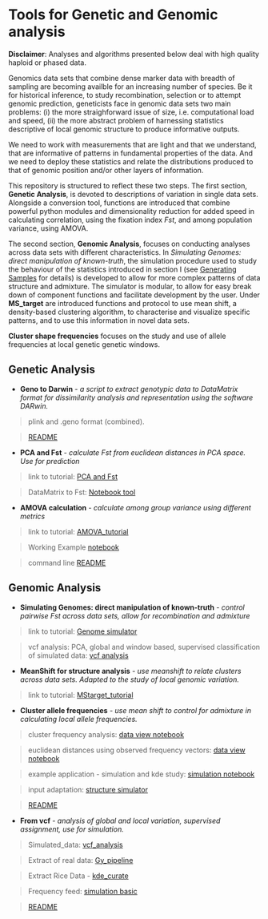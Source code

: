 # Tools for Genetic and Genomic analysis

**Disclaimer**: Analyses and algorithms presented below deal with high quality haploid or phased data.

Genomics data sets that combine dense marker data with breadth of sampling are becoming availble for an increasing 
number of species. Be it for historical inference, to study recombination, selection or to attempt genomic prediction,
geneticists face in genomic data sets two main problems: (i) the more straighforward issue of size, i.e. computational 
load and speed, (ii) the more abstract problem of harnessing statistics descriptive of local genomic structure to produce 
informative outputs. 

We need to work with measurements that are light and that we understand, that are informative of patterns in fundamental
properties of the data. And we need to deploy these statistics and relate the distributions produced to that of genomic 
position and/or other layers of information.

This repository is structured to reflect these two steps. The first section, **Genetic Analysis**, is devoted to 
descriptions of variation in single data sets. Alongside a conversion tool, functions are introduced that combine powerful
python modules and dimensionality reduction for added speed in calculating correlation, using the fixation index *Fst*, and 
among population variance, using AMOVA. 

The second section, **Genomic Analysis**, focuses on conducting analyses across data sets with different characteristics.
In *Simulating Genomes: direct manipulation of known-truth*, the simulation procedure used to study the behaviour of the 
statistics introduced in section I (see [Generating Samples](https://nbviewer.jupyter.org/github/SantosJGND/Genetic-data-analysis/blob/master/Notebooks/1.%20Generating_haplotypes.ipynb) for details) is developed to allow for more complex 
patterns of data structure and admixture. The simulator is modular, to allow for easy break down of component functions and 
facilitate development by the user. Under **MS_target** are introduced functions and protocol to use mean shift, a 
density-based clustering algorithm, to characterise and visualize specific patterns, and to use this 
information in novel data sets.

**Cluster shape frequencies** focuses on the study and use of allele frequencies at local genetic genetic windows. 


## Genetic Analysis

- **Geno to Darwin** - *a script to extract genotypic data to DataMatrix format for dissimilarity analysis and representation using the software DARwin.* 

>plink and .geno format (combined). 

>[README](/DARwin_kde)

- **PCA and Fst** - *calculate Fst from euclidean distances in PCA space. Use for prediction*
 
>link to tutorial: [PCA and Fst](https://nbviewer.jupyter.org/github/SantosJGND/Tools_and_toys/blob/master/PCA_Fst_estimation/Euclidian_to_fst.ipynb)

>DataMatrix to Fst: [Notebook tool](https://nbviewer.jupyter.org/github/SantosJGND/Tools_and_toys/blob/master/PCA_Fst_estimation/DataMatrix_Fst.ipynb)

- **AMOVA calculation** - *calculate among group variance using different metrics*

>link to tutorial: [AMOVA_tutorial](https://nbviewer.jupyter.org/github/SantosJGND/Tools_and_toys/blob/master/AMOVA/AMOVA_tutorial.ipynb)

>Working Example [notebook](https://nbviewer.jupyter.org/github/SantosJGND/Tools_and_toys/blob/master/AMOVA/AMOVA_mRNA_supervised/AMOVA_output.ipynb)

>command line [README](AMOVA/)


## Genomic Analysis

- **Simulating Genomes: direct manipulation of known-truth** - *control pairwise Fst across data sets, allow for recombination and admixture*

>link to tutorial: [Genome simulator](https://nbviewer.jupyter.org/github/SantosJGND/Tools_and_toys/blob/master/Simulate_genomes/Genomic%20structure%20Simulator.ipynb)

>vcf analysis: PCA, global and window based, supervised classification of simulated data: [vcf analysis](https://nbviewer.jupyter.org/github/SantosJGND/Tools_and_toys/blob/master/VCF_analysis/vcf_analysis/vcf_analysis.ipynb)

- **MeanShift for structure analysis** - *use meanshift to relate clusters across data sets. Adapted to the study of local genomic variation.*

>link to tutorial: [MStarget_tutorial](https://nbviewer.jupyter.org/github/SantosJGND/Tools_and_toys/blob/master/MS_target/MStarget_tutorial.ipynb)

- **Cluster allele frequencies** - *use mean shift to control for admixture in calculating local allele frequencies.*

>cluster frequency analysis: [data view notebook](https://nbviewer.jupyter.org/github/SantosJGND/Tools_and_toys/blob/master/Cluster_shape/Notebooks/cluster_freqs.ipynb)

>euclidean distances using observed frequency vectors: [data view notebook](https://nbviewer.jupyter.org/github/SantosJGND/Tools_and_toys/blob/master/Cluster_shape/Notebooks/Euclidian_to_fst.ipynb)

>example application - simulation and kde study: [simulation notebook](https://nbviewer.jupyter.org/github/SantosJGND/Tools_and_toys/blob/master/Cluster_shape/Notebooks/custom_manipulation.ipynb)

>input adaptation: [structure simulator](https://nbviewer.jupyter.org/github/SantosJGND/Tools_and_toys/blob/master/Cluster_shape/Notebooks/Structure_simulator.ipynb)

> [README](/Cluster_shape)


- **From vcf** - *analysis of global and local variation, supervised assignment, use for simulation.*

>Simulated_data: [vcf_analysis](https://nbviewer.jupyter.org/github/SantosJGND/Tools_and_toys/blob/master/VCF_analysis/Simu_03-03-2019/vcf_analysis.ipynb)

>Extract of real data: [Gy_pipeline](https://nbviewer.jupyter.org/github/SantosJGND/Tools_and_toys/blob/master/VCF_analysis/Extract/vcf_analysis.ipynb)

>Extract Rice Data - [kde_curate](https://nbviewer.jupyter.org/github/SantosJGND/Tools_and_toys/blob/master/VCF_analysis/Extract/kde_curate.ipynb)

>Frequency feed: [simulation basic](https://nbviewer.jupyter.org/github/SantosJGND/Tools_and_toys/blob/master/VCF_analysis/Simu_03-03-2019/custom_manipulation.ipynb)

>[README](/VCF_analysis)